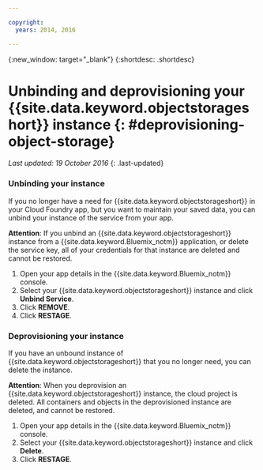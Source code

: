 ```yaml
---

copyright:
  years: 2014, 2016

---
```

{:new_window: target="_blank"}
{:shortdesc: .shortdesc}

# Unbinding and deprovisioning your  {{site.data.keyword.objectstorageshort}} instance {: #deprovisioning-object-storage}

*Last updated: 19 October 2016*
{: .last-updated}


### Unbinding your instance
If you no longer have a need for {{site.data.keyword.objectstorageshort}} in your Cloud Foundry app, but you want to maintain your saved data, you can unbind your instance of the service from your app.

**Attention**: If you unbind an {{site.data.keyword.objectstorageshort}} instance from a {{site.data.keyword.Bluemix_notm}} application, or delete the service key, all of your credentials for that instance are deleted and cannot be restored.

1. Open your app details in the {{site.data.keyword.Bluemix_notm}} console.
2. Select your {{site.data.keyword.objectstorageshort}} instance and click **Unbind Service**.
3. Click **REMOVE**.
4. Click **RESTAGE**.



### Deprovisioning your instance

If you have an unbound instance of {{site.data.keyword.objectstorageshort}} that you no longer need, you can delete the instance.

**Attention**: When you deprovision an {{site.data.keyword.objectstorageshort}}  instance, the cloud project is deleted. All containers and objects in the deprovisioned instance are deleted, and cannot be restored.

1. Open your app details in the {{site.data.keyword.Bluemix_notm}} console.
2. Select your {{site.data.keyword.objectstorageshort}} instance and click **Delete**.
3. Click **RESTAGE**.
